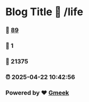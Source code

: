 # Blog Title :link: /life 
### :page_facing_up: [89](/life/tag.html) 
### :speech_balloon: 1 
### :hibiscus: 21375 
### :alarm_clock: 2025-04-22 10:42:56 
### Powered by :heart: [Gmeek](https://github.com/Meekdai/Gmeek)
